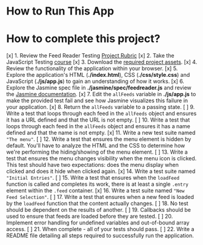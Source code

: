 # How to Run This App



# How to complete this project?

[x] 1. Review the Feed Reader Testing [Project Rubric](https://review.udacity.com/#!/projects/3442558598/rubric)
[x] 2. Take the JavaScript Testing [course](https://www.udacity.com/course/ud549)
[x] 3. Download the [required project assets](http://github.com/udacity/frontend-nanodegree-feedreader).
[x] 4. Review the functionality of the application within your browser.
[x] 5. Explore the application's HTML (**./index.html**), CSS (**./css/style.css**) and JavaScript (**./js/app.js**) to gain an understanding of how it works.
[x] 6. Explore the Jasmine spec file in **./jasmine/spec/feedreader.js** and review the [Jasmine documentation](http://jasmine.github.io).
[x] 7. Edit the `allFeeds` variable in **./js/app.js** to make the provided test fail and see how Jasmine visualizes this failure in your application.
[x] 8. Return the `allFeeds` variable to a passing state.
[ ] 9. Write a test that loops through each feed in the `allFeeds` object and ensures it has a URL defined and that the URL is not empty.
[ ] 10. Write a test that loops through each feed in the `allFeeds` object and ensures it has a name defined and that the name is not empty.
[x] 11. Write a new test suite named `"The menu"`.
[ ] 12. Write a test that ensures the menu element is hidden by default. You'll have to analyze the HTML and the CSS to determine how we're performing the hiding/showing of the menu element.
[ ] 13. Write a test that ensures the menu changes visibility when the menu icon is clicked. This test should have two expectations: does the menu display when clicked and does it hide when clicked again.
[x] 14. Write a test suite named `"Initial Entries"`.
[ ] 15. Write a test that ensures when the `loadFeed` function is called and completes its work, there is at least a single `.entry` element within the `.feed` container.
[x] 16. Write a test suite named `"New Feed Selection"`.
[ ] 17. Write a test that ensures when a new feed is loaded by the `loadFeed` function that the content actually changes.
[ ] 18. No test should be dependent on the results of another.
[ ] 19. Callbacks should be used to ensure that feeds are loaded before they are tested.
[ ] 20. Implement error handling for undefined variables and out-of-bound array access.
[ ] 21. When complete - all of your tests should pass.
[ ] 22. Write a README file detailing all steps required to successfully run the application.
